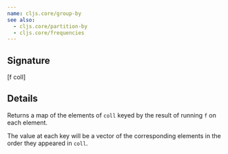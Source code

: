 ```yaml
---
name: cljs.core/group-by
see also:
  - cljs.core/partition-by
  - cljs.core/frequencies
---
```


## Signature
[f coll]


## Details

Returns a map of the elements of `coll` keyed by the result of running `f` on
each element.

The value at each key will be a vector of the corresponding elements in the
order they appeared in `coll`.
